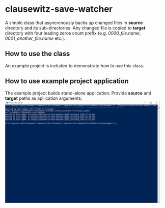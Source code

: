# clausewitz-save-watcher
A simple class that asyncronously backs up changed files in **source** directory and its sub-directories. Any changed file is copied to **target** directory with four leading zeros count prefix (e.g. *0000_file.name*, *0001_another_file.name* etc.).

## How to use the class
An example project is included to demonstrate how to use this class.

## How to use example project application
The example project builds stand-alone application. Provide **source** and **target** paths as apllication arguments:
![Running example project](example.png)
